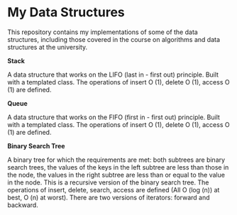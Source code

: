 # My Data Structures
This repository contains my implementations of some of the data structures, including those covered in the course on algorithms and data structures at the university.

**Stack**

A data structure that works on the LIFO (last in - first out) principle. Built with a templated class. The operations of insert O (1), delete O (1), access O (1) are defined.

**Queue**

A data structure that works on the FIFO (first in - first out) principle. Built with a templated class. The operations of insert O (1), delete O (1), access O (1) are defined.

**Binary Search Tree**

A binary tree for which the requirements are met: both subtrees are binary search trees, the values ​​of the keys in the left subtree are less than those in the node, the values ​​in the right subtree are less than or equal to the value in the node.
This is a recursive version of the binary search tree.
The operations of insert, delete, search, access are defined (All O (log (n)) at best, O (n) at worst).
There are two versions of iterators: forward and backward.
